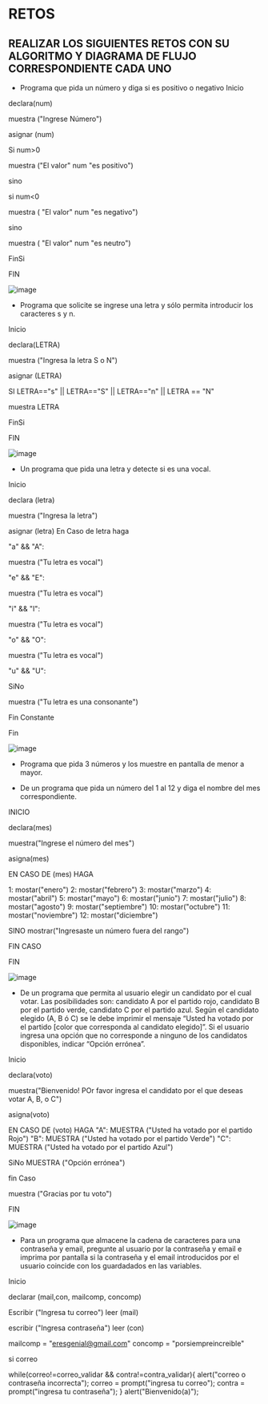 # RETOS
## REALIZAR LOS SIGUIENTES RETOS CON SU ALGORITMO Y DIAGRAMA DE FLUJO CORRESPONDIENTE CADA UNO 

* Programa que pida un número y diga si es positivo o negativo
Inicio

declara(num)

muestra ("Ingrese Número")

asignar (num)

Si num>0

muestra ("El valor" num "es positivo")

sino

  si num<0

muestra ( "El valor" num "es negativo")

  sino 
  
  muestra ( "El valor" num "es neutro")

FinSi

FIN

![image](https://user-images.githubusercontent.com/101668305/161143498-8ff5a63a-dfde-4da8-86bc-5302b53bfb34.png)


* Programa que solicite se ingrese una letra y sólo permita introducir los caracteres s y n.

Inicio

declara(LETRA)

muestra ("Ingresa la letra S o N")

asignar (LETRA)

SI LETRA=="s" || LETRA=="S" || LETRA=="n" || LETRA == "N"

muestra LETRA

FinSi

FIN

![image](https://user-images.githubusercontent.com/101668305/161140742-764f76f0-7b5c-42a0-8f18-36218ddb7e3f.png)

* Un programa que pida una letra y detecte si es una vocal. 

Inicio

declara (letra)

muestra ("Ingresa la letra")

asignar (letra)
 En Caso de letra haga

"a" && "A":

muestra ("Tu letra es vocal")

"e" && "E":

muestra ("Tu letra es vocal")

"i" && "I":

muestra ("Tu letra es vocal")

 "o" && "O":

muestra ("Tu letra es vocal")

"u" && "U":
 
 SiNo 
 
 muestra ("Tu letra es una consonante")

Fin Constante

Fin

![image](https://user-images.githubusercontent.com/101668305/161145407-6915703d-28d2-4aea-a28f-17df0b0bd8b3.png)

* Programa que pida 3 números y los muestre en pantalla de menor a mayor.  


* De un programa que pida un número del 1 al 12 y diga el nombre del mes correspondiente.

INICIO

declara(mes)

muestra("Ingrese el número del mes")

asigna(mes)

EN CASO DE (mes) HAGA

1: mostar("enero")
2: mostar("febrero")
3: mostar("marzo") 
4: mostar("abril") 
5: mostar("mayo")
6: mostar("junio") 
7: mostar("julio")
8: mostar("agosto")
9: mostar("septiembre")
10: mostar("octubre")
11: mostar("noviembre")
12: mostar("diciembre")

SINO 
mostrar("Ingresaste un número fuera del rango") 

FIN CASO

FIN

![image](https://user-images.githubusercontent.com/101668305/161169459-6d4301a3-f096-4b75-985f-9cc0451fde1b.png)




* De un programa que permita al usuario elegir un candidato por el cual votar. Las posibilidades son: candidato A por el partido rojo, candidato B por el partido verde, candidato C por el partido azul. Según el candidato elegido (A, B ó C) se le debe imprimir el mensaje “Usted ha votado por el partido [color que corresponda al candidato elegido]”. Si el usuario ingresa una opción que no corresponde a ninguno de los candidatos disponibles, indicar “Opción errónea”.

Inicio

declara(voto)

muestra("Bienvenido! POr favor ingresa el candidato por el que deseas votar A, B, o C")

asigna(voto)

EN CASO DE (voto) HAGA
"A":
MUESTRA ("Usted ha votado por el partido Rojo")
"B":
MUESTRA ("Usted ha votado por el partido Verde")
"C":
MUESTRA ("Usted ha votado por el partido Azul")

SiNo
MUESTRA ("Opción errónea")

fin Caso

muestra ("Gracias por tu voto")

FIN

![image](https://user-images.githubusercontent.com/101668305/161360839-5d137029-1b15-4dea-9189-78904b315897.png)



* Para un programa que almacene la cadena de caracteres para una contraseña y email, pregunte al usuario por la contraseña y email e imprima por pantalla si la contraseña y el email introducidos por el usuario coincide con los guardadados en las variables.

Inicio

declarar (mail,con, mailcomp, concomp)

Escribir ("Ingresa tu correo")
leer (mail)

escribir ("Ingresa contraseña")
leer (con)

mailcomp = "eresgenial@gmail.com"
concomp = "porsiempreincreible"


si correo

while(correo!=correo_validar && contra!=contra_validar){
    alert("correo o contraseña incorrecta");
    correo = prompt("ingresa tu correo");
    contra = prompt("ingresa tu contraseña");
}
alert("Bienvenido(a)");



